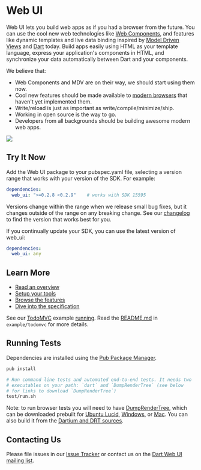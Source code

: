 Web UI
===========

Web UI lets you build web apps as if you had a browser from the future. You can
use the cool new web technologies like [Web Components][wc],
and features like dynamic templates and live data binding inspired by
[Model Driven Views][mdv] and [Dart][d] today. Build apps easily using HTML as
your template language, express your application's components in HTML, and
synchronize your data automatically between Dart and your components.

We believe that:

- Web Components and MDV are on their way, we should start using them now.
- Cool new features should be made available to [modern browsers][mb] that
  haven't yet implemented them.
- Write/reload is just as important as write/compile/minimize/ship.
- Working in open source is the way to go.
- Developers from all backgrounds should be building awesome modern web apps.

[![](https://drone.io/dart-lang/web-ui/status.png)](https://drone.io/dart-lang/web-ui/latest)

Try It Now
-----------
Add the Web UI package to your pubspec.yaml file, selecting a version range
that works with your version of the SDK. For example:

```yaml
dependencies:
  web_ui: ">=0.2.8 <0.2.9"    # works with SDK 15595
```

Versions change within the range when we release small bug fixes, but it
changes outside of the range on any breaking change. See our
[changelog][changelog] to find the version that works best for you.

If you continually update your SDK, you can use the latest version of web_ui:

```yaml
dependencies:
  web_ui: any
```

Learn More
----------

* [Read an overview][overview]
* [Setup your tools][tools]
* [Browse the features][features]
* [Dive into the specification][spec]

See our [TodoMVC][] example [running][todo_live]. Read the
[README.md][todo_readme] in `example/todomvc` for more details.


Running Tests
-------------

Dependencies are installed using the [Pub Package Manager][pub].
```bash
pub install

# Run command line tests and automated end-to-end tests. It needs two
# executables on your path: `dart` and `DumpRenderTree` (see below
# for links to download `DumpRenderTree`)
test/run.sh
```
Note: to run browser tests you will need to have [DumpRenderTree][drt],
which can be downloaded prebuilt for [Ubuntu Lucid][drtlucid],
[Windows][drtwin], or [Mac][drtmac]. You can also build it from the
[Dartium and DRT sources][drtsrc].

Contacting Us
-------------

Please file issues in our [Issue Tracker][issues] or contact us on the
[Dart Web UI mailing list][mailinglist].

[wc]: http://dvcs.w3.org/hg/webcomponents/raw-file/tip/explainer/index.html
[mdv]: http://code.google.com/p/mdv/
[d]: http://www.dartlang.org
[mb]: http://www.dartlang.org/support/faq.html#what-browsers-supported
[pub]: http://www.dartlang.org/docs/pub-package-manager/
[drt]: http://www.chromium.org/developers/testing/webkit-layout-tests
[drtlucid]: http://gsdview.appspot.com/dartium-archive/continuous/drt-lucid64.zip
[drtmac]: http://gsdview.appspot.com/dartium-archive/continuous/drt-mac.zip
[drtwin]: http://gsdview.appspot.com/dartium-archive/continuous/drt-win.zip
[drtsrc]: http://code.google.com/p/dart/wiki/BuildingDartium
[TodoMVC]: http://addyosmani.github.com/todomvc/
[todo_readme]: https://github.com/dart-lang/web-ui/blob/master/example/todomvc/README.md
[todo_live]:http://dart-lang.github.com/web-ui/example/todomvc/index.html
[changelog]:https://github.com/dart-lang/web-ui/blob/master/CHANGELOG.md
[issues]:https://github.com/dart-lang/web-ui/issues
[mailinglist]:https://groups.google.com/a/dartlang.org/forum/?fromgroups#!forum/web-ui
[overview]:http://www.dartlang.org/articles/dart-web-components/
[tools]:https://www.dartlang.org/articles/dart-web-components/tools.html
[spec]:https://www.dartlang.org/articles/dart-web-components/spec.html
[features]:https://www.dartlang.org/articles/dart-web-components/summary.html